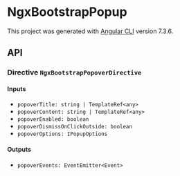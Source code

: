 # NgxBootstrapPopup

This project was generated with [Angular CLI](https://github.com/angular/angular-cli) version 7.3.6.


## API



### Directive `NgxBootstrapPopoverDirective`

#### Inputs

- `popoverTitle: string | TemplateRef<any>`
- `popoverContent: string | TemplateRef<any>`
- `popoverEnabled: boolean`
- `popoverDismissOnClickOutside: boolean`
- `popoverOptions: IPopupOptions`

#### Outputs

- `popoverEvents: EventEmitter<Event>`
